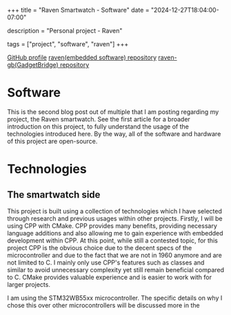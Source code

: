 +++
title = "Raven Smartwatch - Software"
date = "2024-12-27T18:04:00-07:00"

description = "Personal project - Raven"

tags = ["project", "software", "raven"]
+++

[GitHub profile](https://github.com/merrittlj)
[raven(embedded software) repository](https://github.com/merrittlj/raven)
[raven-gb(GadgetBridge) repository](https://github.com/merrittlj/raven-gb)

# Software
This is the second blog post out of multiple that I am posting regarding my project, the Raven smartwatch. See the first article for a broader introduction on this project, to fully understand the usage of the technologies introduced here. By the way, all of the software and hardware of this project are open-source.

# Technologies
## The smartwatch side
This project is built using a collection of technologies which I have selected through research and previous usages within other projects. Firstly, I will be using CPP with CMake. CPP provides many benefits, providing necessary language additions and also allowing me to gain experience with embedded development within CPP. At this point, while still a contested topic, for this project CPP is the obvious choice due to the decent specs of the microcontroller and due to the fact that we are not in 1960 anymore and are not limited to C. I mainly only use CPP's features such as classes and similar to avoid unnecessary complexity yet still remain beneficial compared to C. CMake provides valuable experience and is easier to work with for larger projects.

I am using the STM32WB55xx microcontroller. The specific details on why I chose this over other microcontrollers will be discussed more in the hardware post, but the main reasons is due to my previous STM32 experience and the great low-power capability of its BLE radio. With this, I am using the HAL and CMSIS provided by STM for this family, but not the ARM RTOS provided, as I saw it as unnecessary compared to FreeRTOS.

While I was initially hesitant to include FreeRTOS within the project, previous experience with using a giant while loop within the project, and the more nuanced timing requirements of the smartwatch necessitated it despite its complexity, and thankfully I am able to use FreeRTOS relatively simply while powerfully in this aspect as I do not require all of the features. FreeRTOS's widespread usage and documentation made this a better option for this project and my experience compared to the (seemingly new) RTOS interface ARM provides.

Additionally, this project uses LVGL for everything displayed on the watch. This helps simplify the code and effort needed to effectively display nice GUIs on the watch, and is widely used throughout embedded systems, so the gained experience is an additional benefit. I am no expert in UI design, but this library is very convienent for creating whatever UI scheme I want.

There are some other libraries or technologies that are not as significant, such as one I use for software button debouncing.

## The phone side
On the other hand, the phone pretty much entirely utilizes GadgetBridge. GadgetBridge was initially designed to provide an open-source solution for replacing vendor-specific apps through providing a generic interface to the different gadgets and reimplementing vendor protocols. See their website for more information. However, in this case, I will design the smartwatch from the ground up with this compatability in mind, avoiding the need for a nuanced app exclusively for the smartwatch and greatly reducing effort required on the phone side to communicate with the smartwatch and provide information. This also helps with gaining experience within Android app development and open-source contribution as a whole(as I have added some features to GadgetBridge). Ultimately, this provides very solid connectivity with the phone, providing notifications, device settings, navigation, music, etc., etc. to the smartwatch, completely removing the need to implement many time-consuming aspects of the smartwatch. Overall, GadgetBridge is a great project, and one that needs more recognition for its extreme usefulness.

The following are currently implemented with support of this app:
* Time: The watch syncs time completely with the phone whenever the phone sets its time(not an event that happens every second, things like timezone changes)
* Notifications: The watch displays and manages notifications, and GadgetBridge provides filtering or other nice features(such as DnD management)
* Events(Alarms/Calendar): The watch displays and manages alarms and calendar(supporting multiple apps) events
* Music: The watch syncs with multiple music players, providing current track, artist, album, and album art
* Navigation: The watch provides updating navigation info and directions when directions are set on one of multiple phone navigation apps
* Settings: GadgetBridge provides a nice and easy settings configuration that is synced on set/on startup, we can store any preferences here rather than storing on device, further simplifying the hardware complexity

Overall, I would highly recommend GadgetBridge if you want to port an existing vendor-app reliant gadget or if you want to design a gadget around it.

# Conclusion
The next post will be on the specific low-level details of the hardware choices and my current PCB design. I am not limited to these few posts on the different subjects, as I continue development of both the hardware and software of the watch I plan to document various interesting aspects through these blog posts.

If you are interested in learning more about this project or other projects, look at my GitHub and the links provided at the top of the post.
